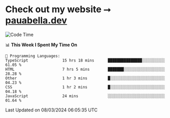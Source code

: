 # Check out my website ⭢ [pauabella.dev](https://pauabella.dev)

<!--START_SECTION:waka-->
![Code Time](http://img.shields.io/badge/Code%20Time-3%2C081%20hrs%2022%20mins-blue)

📊 **This Week I Spent My Time On** 

```text
💬 Programming Languages: 
TypeScript               15 hrs 18 mins      ███████████████░░░░░░░░░░   61.05 % 
HTML                     7 hrs 5 mins        ███████░░░░░░░░░░░░░░░░░░   28.28 % 
Other                    1 hr 3 mins         █░░░░░░░░░░░░░░░░░░░░░░░░   04.23 % 
CSS                      1 hr 2 mins         █░░░░░░░░░░░░░░░░░░░░░░░░   04.18 % 
JavaScript               24 mins             ░░░░░░░░░░░░░░░░░░░░░░░░░   01.64 % 
```


 Last Updated on 08/03/2024 06:05:35 UTC
<!--END_SECTION:waka-->

